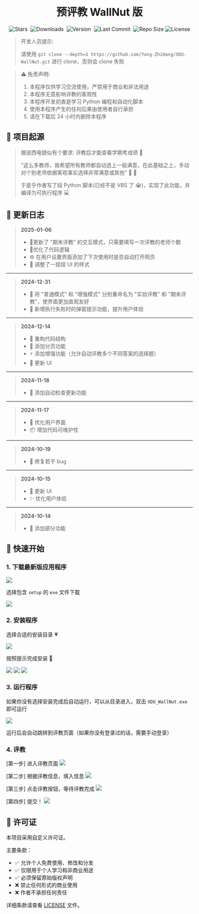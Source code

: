 <p align="center">
  <h1 align="center">预评教 WallNut 版</h1>
</p>

<p align="center">
  <img src="https://img.shields.io/github/stars/Yang-ZhiHang/XDU-WallNut" alt="Stars">&nbsp;
  <img src="https://img.shields.io/github/downloads/Yang-ZhiHang/XDU-WallNut/total" alt="Downloads">&nbsp;
  <img src="https://img.shields.io/github/v/release/Yang-ZhiHang/XDU-WallNut" alt="Version">&nbsp;
  <img src="https://img.shields.io/github/last-commit/Yang-ZhiHang/XDU-WallNut" alt="Last Commit">&nbsp;
  <img src="https://img.shields.io/github/repo-size/Yang-ZhiHang/XDU-WallNut" alt="Repo Size">
  <img src="https://img.shields.io/badge/License-Custom-red.svg" alt="License">
</p>

> 开发人员提示:
> 
> 请使用 `git clone --depth=1 https://github.com/Yang-ZhiHang/XDU-WallNut.git` 进行 clone，否则会 clone 失败

> ⚠️ 免责声明:
>
> 1. 本程序仅供学习交流使用，严禁用于商业和非法用途
> 2. 本程序无意影响评教的客观性
> 3. 本程序开发初衷是学习 Python 编程和自动化脚本
> 4. 使用本程序产生的任何后果由使用者自行承担
> 5. 请在下载后 24 小时内删除本程序

## 📝 项目起源

> 据说西电貌似有个要求: 评教后才能查看学期考成绩 🤔
>
> "这么多教师，我希望所有教师都自动选上一般满意，在此基础之上，手动对个别老师依据客观事实选择非常满意或其他" 🎯 💭
>
> 于是乎作者写了段 Python 脚本(已经不是 VBS 了 😭)，实现了此功能，并编译为可执行程序 💻

## 🚀 更新日志

> **2025-01-06**
>
> - 🔔更新了 "期末评教" 的交互模式，只需要填写一次评教的老师个数
> - 🔧优化了代码逻辑
> - ⚙️ 在用户设置界面添加了下次使用时是否自动打开网页
> - 🎨 调整了一捏捏 UI 的样式

---

> **2024-12-31**
>
> - 🔄 将 "普通模式" 和 "增强模式" 分别重命名为 "实验评教" 和 "期末评教"，使界面更加直观友好
> - 🔔 新增执行失败时的弹窗提示功能，提升用户体验

---

> **2024-12-14**
>
> - 🔧 重构代码结构
> - 📄 添加分页功能
> - ⚡️ 添加增强功能（允许自动评教多个不同答案的选择题）
> - 🎨 更新 UI

---

> **2024-11-18**
>
> - 🔄 添加自动检查更新功能

---

> **2024-11-17**
>
> - 💫 优化用户界面
> - 📦 增加代码可维护性

---

> **2024-10-19**
>
> - 🐛 修复若干 bug

---

> **2024-10-15**
>
> - 🎨 更新 UI
> - ✨ 优化用户体验

---

> **2024-10-14**
>
> - 🎉 添加部分功能

## 📖 快速开始

### 1. 下载最新版应用程序

<img src='./assets/1.jpg'>

选择包含 `setup` 的 `exe` 文件下载

<img src='./assets/2.jpg'>

### 2. 安装程序

选择合适的安装目录 💗

<img src='./assets/3.jpg'>

按照提示完成安装 🤪

<img src='./assets/4.jpg'>
<img src='./assets/5.jpg'>
<img src='./assets/6.jpg'>

### 3. 运行程序

如果你没有选择安装完成后自动运行，可以从目录进入，双击 `XDU_WallNut.exe` 即可运行

<img src='./assets/11.jpg'>

运行后会自动跳转到评教页面（如果你没有登录过的话，需要手动登录）

### 4. 评教

[第一步] 进入评教页面
<img src='./assets/7.jpg'>

[第二步] 根据评教信息，填入信息
<img src='./assets/8.jpg'>

[第三步] 点击评教按钮，等待评教完成
<img src='./assets/9.jpg'>

[第四步] 提交！
<img src='./assets/10.jpg'>

## 📄 许可证

本项目采用自定义许可证。

主要条款：

- ✅ 允许个人免费使用、修改和分发
- ✅ 仅限用于个人学习和非商业用途
- ✅ 必须保留原始版权声明
- ❌ 禁止任何形式的商业使用
- ❌ 作者不承担任何责任

详细条款请查看 [LICENSE](LICENSE) 文件。
